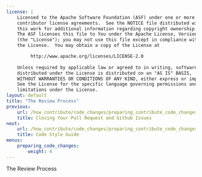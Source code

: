 ```yaml
---
license: |
    Licensed to the Apache Software Foundation (ASF) under one or more
    contributor license agreements.  See the NOTICE file distributed with
    this work for additional information regarding copyright ownership.
    The ASF licenses this file to You under the Apache License, Version 2.0
    (the "License"); you may not use this file except in compliance with
    the License.  You may obtain a copy of the License at

         http://www.apache.org/licenses/LICENSE-2.0
    
    Unless required by applicable law or agreed to in writing, software
    distributed under the License is distributed on an "AS IS" BASIS,
    WITHOUT WARRANTIES OR CONDITIONS OF ANY KIND, either express or implied.
    See the License for the specific language governing permissions and
    limitations under the License.
layout: default
title: "The Review Process"
previous:
    url: /how_contribute/code_changes/preparing_contribute_code_changes/closing_pull_request/
    title: Closing Your Pull Request and Github Issues
next:
    url: /how_contribute/code_changes/preparing_contribute_code_changes/code_style_guide/
    title: Code Style Guide
menus:
    preparing_code_changes:
        weight: 4
---
```


The Review Process

